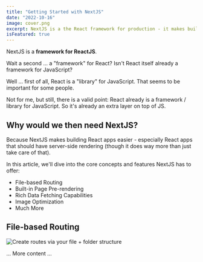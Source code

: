 ```yaml
---
title: "Getting Started with NextJS"
date: "2022-10-16"
image: cover.png
excerpt: NextJS is a the React framework for production - it makes building fullstack React apps and sites a breeze and ships with built-in SSR.
isFeatured: true
---
```


NextJS is a **framework for ReactJS**.

Wait a second ... a "framework" for React? Isn't React itself already a framework for JavaScript?

Well ... first of all, React is a "library" for JavaScript. That seems to be important for some people.

Not for me, but still, there is a valid point: React already is a framework / library for JavaScript. So it's already an extra layer on top of JS.

## Why would we then need NextJS?

Because NextJS makes building React apps easier - especially React apps that should have server-side rendering (though it does way more than just take care of that).

In this article, we'll dive into the core concepts and features NextJS has to offer:

-   File-based Routing
-   Built-in Page Pre-rendering
-   Rich Data Fetching Capabilities
-   Image Optimization
-   Much More

## File-based Routing

![Create routes via your file + folder structure](nextjs-file-based-routing.png)

... More content ...
